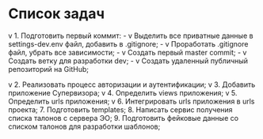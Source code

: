 # Список задач

v 1. Подготовить первый коммит:
    - v Выделить все приватные данные в settings-dev.env файл, добавить в .gitignore;
    - v Проработать .gitignore файл, убрать все зависимости;
    - v Создать первый master commit;
    - v Создать ветку для разработки dev;
    - v Создать удаленный публичный репозиторий на GitHub;

v 2. Реализовать процесс авторизации и аутентификации;
v 3. Добавить приложение Супервизора;
v 4. Определить views приложения;
v 5. Определить urls приложения;
v 6. Интегрировать urls приложения в urls проекта;
7. Подготовить templates;
8. Написать сервис получения списка талонов с сервера ЭО;
9. Подготовить фейковые данные со списком талонов для разработки шаблонов;